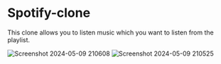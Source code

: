 # Spotify-clone

This clone allows you to listen music which you want to listen from the playlist.


![Screenshot 2024-05-09 210608](https://github.com/harsh769/Spotify-clone/assets/113161935/c614d0bc-7ace-4974-9a2b-14156b1f868c)
![Screenshot 2024-05-09 210525](https://github.com/harsh769/Spotify-clone/assets/113161935/a50de82f-2729-454c-b2de-920c37e68bd9)
